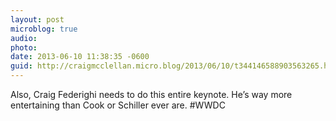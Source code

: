 ```yaml
---
layout: post
microblog: true
audio: 
photo: 
date: 2013-06-10 11:38:35 -0600
guid: http://craigmcclellan.micro.blog/2013/06/10/t344146588903563265.html
---
```

Also, Craig Federighi needs to do this entire keynote. He’s way more entertaining than Cook or Schiller ever are. #WWDC
